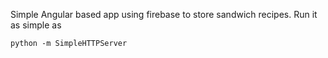 Simple Angular based app using firebase to store sandwich recipes. Run it as simple as
```
python -m SimpleHTTPServer
```
